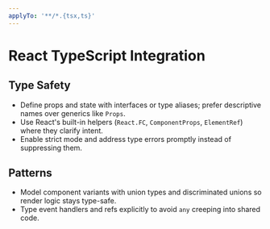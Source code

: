 ```yaml
---
applyTo: '**/*.{tsx,ts}'
---
```


# React TypeScript Integration

## Type Safety
- Define props and state with interfaces or type aliases; prefer descriptive names over generics like `Props`.
- Use React's built-in helpers (`React.FC`, `ComponentProps`, `ElementRef`) where they clarify intent.
- Enable strict mode and address type errors promptly instead of suppressing them.

## Patterns
- Model component variants with union types and discriminated unions so render logic stays type-safe.
- Type event handlers and refs explicitly to avoid `any` creeping into shared code.
